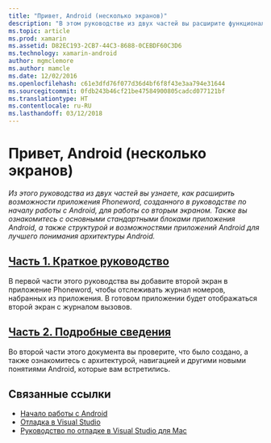 ```yaml
---
title: "Привет, Android (несколько экранов)"
description: "В этом руководстве из двух частей вы расширите функционал приложения Phoneword, созданного в руководстве по началу работы с Android, для работы со вторым экраном. Наряду с этим вы познакомитесь с основными стандартными блоками приложения Android и по мере получения более полного представления о структуре и функциональности приложений Android сможете лучше изучить архитектуру Android."
ms.topic: article
ms.prod: xamarin
ms.assetid: D82EC193-2CB7-44C3-8688-0CEBDF60C3D6
ms.technology: xamarin-android
author: mgmclemore
ms.author: mamcle
ms.date: 12/02/2016
ms.openlocfilehash: c61e3dfd76f077d36d4bf6f8f43e3aa794e31644
ms.sourcegitcommit: 0fdb243b46cf21be47584900805cadcd077121bf
ms.translationtype: HT
ms.contentlocale: ru-RU
ms.lasthandoff: 03/12/2018
---
```

# <a name="hello-android-multiscreen"></a>Привет, Android (несколько экранов)

_Из этого руководства из двух частей вы узнаете, как расширить возможности приложения Phoneword, созданного в руководстве по началу работы с Android, для работы со вторым экраном. Также вы ознакомитесь с основными стандартными блоками приложения Android, а также структурой и возможностями приложений Android для лучшего понимания архитектуры Android._

##  <a name="part-1-quickstartandroidget-startedhello-android-multiscreenhello-android-multiscreen-quickstartmd"></a>[Часть 1. Краткое руководство](~/android/get-started/hello-android-multiscreen/hello-android-multiscreen-quickstart.md)

В первой части этого руководства вы добавите второй экран в приложение Phoneword, чтобы отслеживать журнал номеров, набранных из приложения. В готовом приложении будет отображаться второй экран с журналом вызовов.

##  <a name="part-2-deep-diveandroidget-startedhello-android-multiscreenhello-android-multiscreen-deepdivemd"></a>[Часть 2. Подробные сведения](~/android/get-started/hello-android-multiscreen/hello-android-multiscreen-deepdive.md)

Во второй части этого документа вы проверите, что было создано, а также ознакомитесь с архитектурой, навигацией и другими новыми понятиями Android, которые вам встретились.


## <a name="related-links"></a>Связанные ссылки

- [Начало работы с Android](http://developer.android.com/training/index.html)
- [Отладка в Visual Studio](http://msdn.microsoft.com/en-us/library/k0k771bt%28v=vs.90%29.aspx)
- [Руководство по отладке в Visual Studio для Mac](https://developer.xamarin.com/recipes/cross-platform/ide/debugging/)
